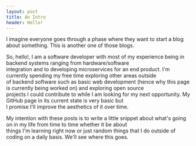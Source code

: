 ```yaml
---
layout: post
title: An Intro
header: Hello!
---
```


I imagine everyone goes through a phase where they want to start a blog about something. This is another one of those blogs.

So, hello!, I am a software developer with most of my experience being in backend systems ranging from hardware/software \
integration and to developing microservices for an end product. I'm currently spending my free time exploring other areas outside\
of backend software such as basic web development (hence why this page is currently being worked on) and exploring open source\
projects I could contribute to while I am looking for my next opportunity. My GitHub page in its current state is very basic but\
I promise I'll improve the aesthetics of it over time.

My intention with these posts is to write a little snippet about what's going on in my life from time to time whether it be about\
things I'm learning right now or just random things that I do outside of coding on a daily basis. We'll see where this goes.
